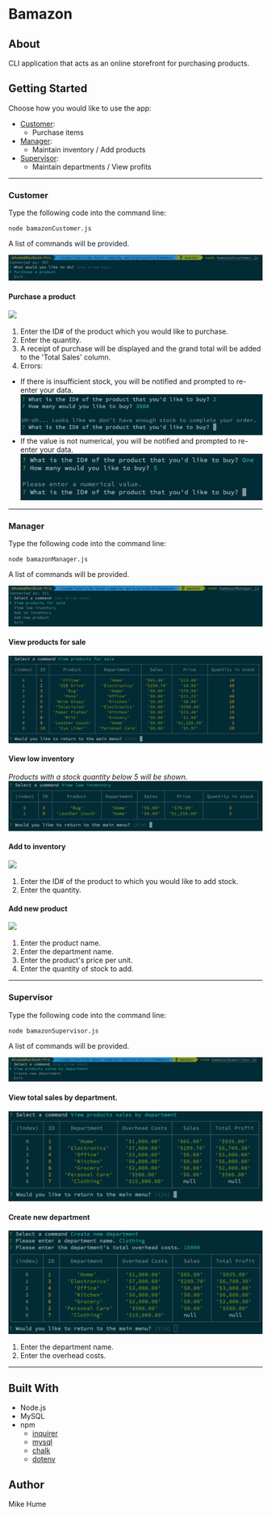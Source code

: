 # Bamazon

## About
CLI application that acts as an online storefront for purchasing products. 

## Getting Started
Choose how you would like to use the app:
-   [Customer](#customer):
    -   Purchase items
-   [Manager](#manager):
    -   Maintain inventory / Add products
-   [Supervisor](#supervisor):
    -   Maintain departments / View profits

___
### <a name="customer"></a> Customer
Type the following code into the command line:
```
node bamazonCustomer.js
```
A list of commands will be provided.

![](assets/images/customer-options.png)


#### Purchase a product
![](assets/gifs/customer-purchase.gif)

1.  Enter the ID# of the product which you would like to purchase.
2.  Enter the quantity.
3.  A receipt of purchase will be displayed and the grand total will be added to the 'Total Sales' column. 
4.  Errors:
-   If there is insufficient stock, you will be notified and prompted to re-enter your data.
![](assets/images/customer-insufficient-stock.png)
-   If the value is not numerical, you will be notified and prompted to re-enter your data.
![](assets/images/customer-invalid-num.png)


___
### <a name="manager"></a> Manager
Type the following code into the command line:
```
node bamazonManager.js
```
A list of commands will be provided.

![](assets/images/manager-options.png)

#### View products for sale
![](assets/images/manager-view-products.png)

#### View low inventory
*Products with a stock quantity below 5 will be shown.*
![](assets/images/manager-low-inventory.png)

#### Add to inventory
![](assets/gifs/manager-add-inventory.gif)

1.  Enter the ID# of the product to which you would like to add stock.
2.  Enter the quantity.


#### Add new product
![](assets/gifs/manager-add-product.gif)

1.  Enter the product name.
2.  Enter the department name.
3.  Enter the product's price per unit.
4.  Enter the quantity of stock to add.

___
### <a name="supervisor"></a> Supervisor
Type the following code into the command line:
```
node bamazonSupervisor.js
```
A list of commands will be provided.

![](assets/images/supervisor-options.png)

#### View total sales by department.

![](assets/images/supervisor-view-sales.png)

#### Create new department
![](assets/images/supervisor-create-dept.png)

1.  Enter the department name.
2.  Enter the overhead costs.

___
## Built With
* Node.js
* MySQL
* npm
    * [inquirer](https://www.npmjs.com/package/inquirer)
    * [mysql](https://www.npmjs.com/package/mysql)
    * [chalk](https://www.npmjs.com/package/chalk)
    * [dotenv](https://www.npmjs.com/package/dotenv)

## Author
Mike Hume
